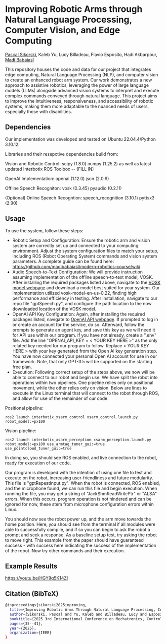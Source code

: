 # Improving Robotic Arms through Natural Language Processing, Computer Vision, and Edge Computing

<a href="https://github.com/Paskul">Pascal Sikorski</a>, Kaleb Yu, Lucy Billadeau, Flavio Esposito, Hadi Akbarpour, <a href="https://github.com/madibabaiasl">Madi Babaiasl</a>

This repository houses the code and data for our project that integrates edge computing, Natural Language Processing (NLP), and computer vision to create an enhanced robot arm system. Our work demonstrates a new approach to assistive robotics, leveraging the power of large language models (LLMs) alongside advanced vision systems to interpret and execute complex commands conveyed through natural language. This project aims to improve the intuitiveness, responsiveness, and accessibility of robotic systems, making them more adaptable to the nuanced needs of users, especially those with disabilities.

## Dependencies 

Our implementation was developed and tested on Ubuntu 22.04.4/Python 3.10.12.

Libraries and their resepctive dependencies build from:

Vision and Robotic Control:
scipy (1.8.0)
numpy (1.25.2)
as well as latest updated Interbotix ROS Toolbox -- (FILL IN)

OpenAI Implementation:
openai (1.12.0)
json (2.0.9)

Offline Speech Recogniton:
vosk (0.3.45)
pyaudio (0.2.11)

(Optional) Online Speech Recogntion:
speech_recognition (3.10.1)
pyttsx3 (2.90)

## Usage

To use the system, follow these steps:

- Robotic Setup and Configuration: Ensure the robotic arm and vision system are correctly set up and connected to your computing environment. Adjust the system configuration files to match your setup, including ROS (Robot Operating System) commands and vision system parameters. A complete guide can be found here: https://github.com/madibabaiasl/modern-robotics-course/wiki
- Audio Speech-to-Text Configuration: We will provide instruction assuming implementation of the offline speech-to-text model, VOSK. After installing the required packages listed above, navigate to the <a href="https://alphacephei.com/vosk/models">VOSK model webpage</a> and download a model best suited for your system. Our implementation utilized vosk-model-en-us-0.22, finding high performance and efficiency in testing. After installation, navigate to our repo file "gptSpeech.py", and configure the path location to the now downloaded location of the VOSK model.
- OpenAI API Key Configuration: Again, after installing the required packages listed, navigate to <a href="https://platform.openai.com/docs/overview">OpenAI API webpage</a>. If prompted to log in or create an account for the service, do so. Afterward, follow the prompts to generate an agent key, and save this key as we will need it for API use within our program. If you have not already, create a ".env" file. Add the line "OPENAI_API_KEY = < YOUR KEY HERE >" as the only related key needed for our program to follow. Replace < YOUR KEY HERE > with your key generated from the Open AI key generation step. You have now connected your personal Open AI account for use in our framework. Note, that only GPT-3.5 will be supported on the starting free plan.
- Execution: Following correct setup of the steps above, we now will be able to connect to our robot and begin use. We have split the robot into operations within two pipelines. One pipeline relies only on positional movement, while the other relies only on vision. Below are lines to execute in the Linux terminal that will connect to the robot through ROS, and allow for use of the remainder of our code.

Positional pipeline:
~~~ 
ros2 launch interbotix_xsarm_control xsarm_control.launch.py robot_model:=px100
~~~ 

Vision pipeline:
~~~
ros2 launch interbotix_xsarm_perception xsarm_perception.launch.py robot_model:=px100 use_armtag_tuner_gui:=true use_pointcloud_tuner_gui:=true 
~~~

In doing so, you should see ROS enabled, and live connection to the robot, ready for execution of our code.

Our program is developed with the intention of using one file to test and execute on the robot, increasing user-friendliness and future modularity. This file is "gptRepeatInput.py". When the robot is connected, ROS enabled, and the microphone found, we can run this file and begin execution. When running the file, you may get a string of "JackShmReadWritePtr" or "ALSA" errors. When this occurs, program operation is not hindered and can be ignored for now, these stem from microphone configuration errors within Linux.

You should now see the robot power up, and the arm move towards the home position. Here, you should see from the terminal if all modules were able to successfully compile, and if so you can begin to ask the robot a prompt and seek a response. As a baseline setup test, try asking the robot to move right. This example from the paper should have guaranteed success - with success here indicating the success of the implementation of the robot. Now try other commands and their execution.

## Example Results 
https://youtu.be/HGY9q5K14ZI

## Citation (BibTeX)
```bash
@inproceedings{sikorski2025improving,
  title={Improving Robotic Arms Through Natural Language Processing, Computer Vision, and Edge Computing},
  author={Sikorski, Pascal and Yu, Kaleb and Billadeau, Lucy and Esposito, Flavio and AliAkbarpour, Hadi and Babaias, Madi},
  booktitle={2025 3rd International Conference on Mechatronics, Control and Robotics (ICMCR)},
  pages={35--41},
  year={2025},
  organization={IEEE}
}



